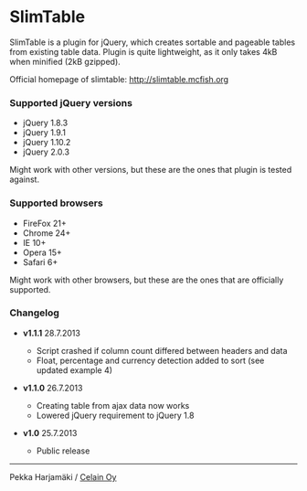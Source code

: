 SlimTable
=========

SlimTable is a plugin for jQuery, which creates sortable and pageable tables from existing table data. Plugin is quite lightweight, as it only takes 4kB when minified (2kB gzipped). 

Official homepage of slimtable:
http://slimtable.mcfish.org

### Supported jQuery versions

+ jQuery 1.8.3
+ jQuery 1.9.1
+ jQuery 1.10.2
+ jQuery 2.0.3

Might work with other versions, but these are the ones that plugin is tested against.

### Supported browsers

+ FireFox 21+
+ Chrome 24+
+ IE 10+
+ Opera 15+
+ Safari 6+

Might work with other browsers, but these are the ones that are officially supported.

### Changelog

+ **v1.1.1** 28.7.2013
  - Script crashed if column count differed between headers and data
  - Float, percentage and currency detection added to sort (see updated example 4)

+ **v1.1.0** 26.7.2013
  - Creating table from ajax data now works
  - Lowered jQuery requirement to jQuery 1.8

+ **v1.0** 25.7.2013
  - Public release

* * *

Pekka Harjamäki / [Celain Oy](http://www.celain.fi/)


